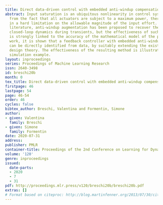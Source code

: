 ```yaml
---
title: Direct data-driven control with embedded anti-windup compensation
abstract: Input saturation is an ubiquitous nonlinearity in control systems and arises
  from the fact that all actuators are subject to a maximum power, thereby resulting
  in a hard limitation on the allowable magnitude of the input effort. In the scientific
  literature, anti-windup augmentation has been proposed to recover the desired linear
  closed-loop dynamics during transients, but the effectiveness of such a compensation
  is strongly linked to the accuracy of the mathematical model of the plant. In this
  work, it is shown that a feedback controller with embedded anti-windup compensator
  can be directly identified from data, by suitably extending the existing data-driven
  design theory. The effectiveness of the resulting method is illustrated on a benchmark
  simulation example.
layout: inproceedings
series: Proceedings of Machine Learning Research
issn: 2640-3498
id: breschi20b
month: 0
tex_title: Direct data-driven control with embedded anti-windup compensation
firstpage: 46
lastpage: 54
page: 46-54
order: 46
cycles: false
bibtex_author: Breschi, Valentina and Formentin, Simone
author:
- given: Valentina
  family: Breschi
- given: Simone
  family: Formentin
date: 2020-07-31
address: 
publisher: PMLR
container-title: Proceedings of the 2nd Conference on Learning for Dynamics and Control
volume: '120'
genre: inproceedings
issued:
  date-parts:
  - 2020
  - 7
  - 31
pdf: http://proceedings.mlr.press/v120/breschi20b/breschi20b.pdf
extras: []
# Format based on citeproc: http://blog.martinfenner.org/2013/07/30/citeproc-yaml-for-bibliographies/
---
```

